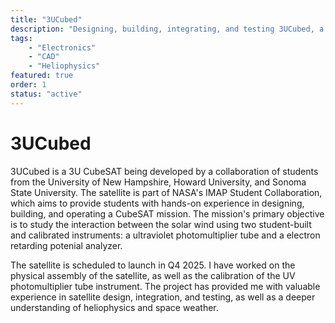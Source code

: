 ```yaml
---
title: "3UCubed"
description: "Designing, building, integrating, and testing 3UCubed, a 3U CubeSAT with student-build instruments. This project is part of the IMAP Student Collaboration with NASA. I worked on the instrument calibration and physical assembly ahead of our Q4 launch date."
tags: 
    - "Electronics"
    - "CAD"
    - "Heliophysics"
featured: true
order: 1
status: "active"
---
```


# 3UCubed

3UCubed is a 3U CubeSAT being developed by a collaboration of students from the University of New Hampshire, Howard University, and Sonoma State University. The satellite is part of NASA's IMAP Student Collaboration, which aims to provide students with hands-on experience in designing, building, and operating a CubeSAT mission. The mission's primary objective is to study the interaction between the solar wind using two student-built and calibrated instruments: a ultraviolet photomultiplier tube and a electron retarding potenial analyzer. 

The satellite is scheduled to launch in Q4 2025. I have worked on the physical assembly of the satellite, as well as the calibration of the UV photomultiplier tube instrument. The project has provided me with valuable experience in satellite design, integration, and testing, as well as a deeper understanding of heliophysics and space weather.